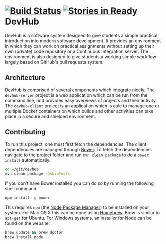 [![Build Status](https://travis-ci.org/devhub-tud/devhub.svg?branch=master)](https://travis-ci.org/devhub-tud/devhub)
[![Stories in Ready](https://badge.waffle.io/devhub-tud/devhub.png?label=ready&title=Ready)](https://waffle.io/devhub-tud/devhub)
DevHub
======

DevHub is a software system designed to give students a simple practical introduction into modern software development. It provides an environment in which they can work on practical assignments without setting up their own (private) code repository or a Continuous Integration server. The environment is also designed to give students a working simple workflow largely based on GitHub's pull requests system. 

Architecture
------------

DevHub is comprised of several components which integrate nicely. The `devhub-server` project is a web application which can be run from the command line, and provides easy overviews of projects and their activity. The `devhub-client` project is an application which is able to manage one or multiple Docker containers on which builds and other activities can take place in a secure and shielded environment.

Contributing
------------
To run this project, one must first fetch the dependencies.
The client dependencies are managed through [Bower](http://bower.io/).
To fetch the dependencies navigate to the project folder and run `mvn clean package` to do a `bower install` automatically.

```sh
cd ~/git/devhub
mvn clean package -DskipTests
```

If you don't have Bower installed you can do so by running the following shell command.

```sh
npm install -g bower
```

This requires `npm` (the [Node Package Manager](http://nodejs.org/))  to be installed on your system.
For Mac OS X this can be done using [Homebrew](http://brew.sh/). Brew is similar to `apt-get` for Ubuntu.
For Windows systems, an installer for Node can be found on the website.

```sh
brew update && brew doctor
brew install node
```
